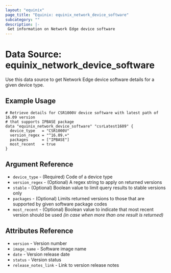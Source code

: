```yaml
---
layout: "equinix"
page_title: "Equinix: equinix_network_device_software"
subcategory: ""
description: |-
 Get information on Network Edge device software
---
```


# Data Source: equinix_network_device_software

Use this data source to get Network Edge device software details for a given
device type.

## Example Usage

```hcl
# Retrieve details for CSR1000V device software with latest path of 16.09 version
# that supports IPBASE package
data "equinix_network_device_software" "csrLatest1609" {
  device_type   = "CSR1000V"
  version_regex = "^16.09.+"
  packages      = ["IPBASE"]
  most_recent   = true
}
```

## Argument Reference

* `device_type` - (Required) Code of a device type
* `version_regex` - (Optional) A regex string to apply on returned versions
* `stable` - (Optional) Boolean value to limit query results to stable versions only
* `packages` - (Optional) Limits returned versions to those that are supported
by given software package codes
* `most_recent` - (Optional) Boolean value to indicate that most recent version
should be used *(in case when more than one result is returned)*

## Attributes Reference

* `version` - Version number
* `image_name` - Software image name
* `date` - Version release date
* `status` - Version status
* `release_notes_link` - Link to version release notes
